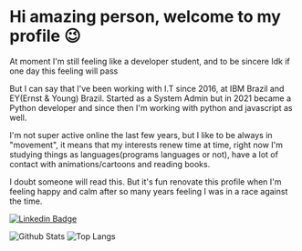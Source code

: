 <h1> Hi amazing person, welcome to my profile 😉 </h1>

At moment I'm still feeling like a developer student, and to be sincere Idk if one day this feeling will pass

But I can say that I've been working with I.T since 2016, at IBM Brazil and EY(Ernst & Young) Brazil. Started as a System Admin but in 2021 became a Python developer and since then I'm working with python and javascript as well.

I'm not super active online the last few years, but I like to be always in "movement", it means that my interests renew time at time, right now I'm studying things as languages(programs languages or not), have a lot of contact with animations/cartoons and reading books.  

I doubt someone will read this. But it's fun renovate this profile when I'm feeling happy and calm after so many years feeling I was in a race against the time. 

[![Linkedin Badge](https://img.shields.io/badge/-Ana-blue?style=flat-square&logo=Linkedin&logoColor=white&link=https://www.linkedin.com/in/analemos-3nj0y//)](https://www.linkedin.com/in/analemos-3nj0y/)

![Github Stats](https://github-readme-stats.vercel.app/api?username=carol1692&count_private=true&show_icons=true&include_all_commits=true)
![Top Langs](https://github-readme-stats.vercel.app/api/top-langs/?username=carol1692&hide=TeX&layout=compact)
